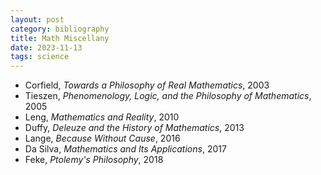 ```yaml
---
layout: post
category: bibliography
title: Math Miscellany
date: 2023-11-13
tags: science
---
```


* Corfield, *Towards a Philosophy of Real Mathematics*, 2003
* Tieszen, *Phenomenology, Logic, and the Philosophy of Mathematics*, 2005
* Leng, *Mathematics and Reality*, 2010
* Duffy, *Deleuze and the History of Mathematics*, 2013
* Lange, *Because Without Cause*, 2016
* Da Silva, *Mathematics and Its Applications*, 2017
* Feke, *Ptolemy's Philosophy*, 2018

